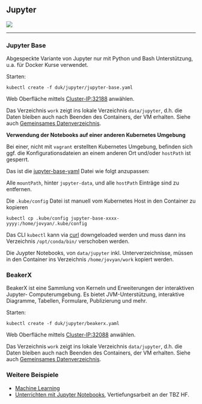Jupyter
-------

![](https://jupyter.org/assets/main-logo.svg)

- - -

### Jupyter Base

Abgespeckte Variante von Jupyter nur mit Python und Bash Unterstützung, u.a. für Docker Kurse verwendet.

Starten:

    kubectl create -f duk/jupyter/jupyter-base.yaml
    
Web Oberfläche mittels [Cluster-IP:32188](http://localhost:32188) anwählen.

Das Verzeichnis `work` zeigt ins lokale Verzeichnis `data/jupyter`, d.h. die Daten bleiben auch nach Beenden des Containers, der VM erhalten. Siehe auch [Gemeinsames Datenverzeichnis](../data/).

**Verwendung der Notebooks auf einer anderen Kubernetes Umgebung**

Bei einer, nicht mit `vagrant` erstellten Kubernetes Umgebung, befinden sich ggf. die Konfigurationsdateien an einem anderen Ort und/oder `hostPath` ist gesperrt.

Das ist die [jupyter-base-yaml](jupyter-base.yaml) Datei wie folgt anzupassen:

Alle `mountPath`, hinter `jupyter-data`, und alle `hostPath` Einträge sind zu entfernen.

Die `.kube/config` Datei ist manuell vom Kubernetes Host in den Container zu kopieren

    kubectl cp .kube/config jupyter-base-xxxx-yyyy:/home/jovyan/.kube/config
    
Das CLI `kubectl` kann via [curl](https://kubernetes.io/docs/tasks/tools/install-kubectl/#install-kubectl-binary-with-curl-on-linux) downgeloaded werden und muss dann ins Verzeichnis `/opt/conda/bin/` verschoben werden.

Die Juypter Notebooks, von `data/jupyter` inkl. Unterverzeichnisse, müssen in den Container ins Verzeichnis `/home/jovyan/work` kopiert werden.

### BeakerX

BeakerX ist eine Sammlung von Kerneln und Erweiterungen der interaktiven Jupyter- Computerumgebung. Es bietet JVM-Unterstützung, interaktive Diagramme, Tabellen, Formulare, Publizierung und mehr. 

Starten:

	kubectl create -f duk/jupyter/beakerx.yaml
	
Web Oberfläche mittels [Cluster-IP:32088](http://localhost:32088) anwählen.

Das Verzeichnis `work` zeigt ins lokale Verzeichnis `data/jupyter`, d.h. die Daten bleiben auch nach Beenden des Containers, der VM erhalten. Siehe auch [Gemeinsames Datenverzeichnis](../data/).

### Weitere Beispiele

* [Machine Learning](https://github.com/mc-b/mlg)
* [Unterrichten mit Jupyter Notebooks](https://github.com/tbz-k8s/vertiefungsarbeit), Vertiefungsarbeit an der TBZ HF.

